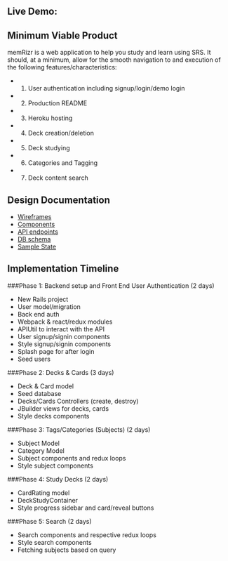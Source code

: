 ## Live Demo:

## Minimum Viable Product
memRizr is a web application to help you study and learn using SRS. It should, at a minimum, allow for the smooth navigation to and execution of the following features/characteristics:
* 1) User authentication including signup/login/demo login
* 2) Production README
* 3) Heroku hosting
* 4) Deck creation/deletion
* 5) Deck studying
* 6) Categories and Tagging
* 7) Deck content search

## Design Documentation
* [Wireframes](wireframes)
* [Components](component-hierarchy.md)
* [API endpoints](api-endpoints.md)
* [DB schema](schema.md)
* [Sample State](sample-state.md)


## Implementation Timeline
###Phase 1: Backend setup and Front End User Authentication (2 days)

* New Rails project
* User model/migration
* Back end auth
* Webpack & react/redux modules
* APIUtil to interact with the API
* User signup/signin components
* Style signup/signin components
* Splash page for after login
* Seed users

###Phase 2: Decks & Cards (3 days)
* Deck & Card model
* Seed database
* Decks/Cards Controllers (create, destroy)
* JBuilder views for decks, cards
* Style decks components

###Phase 3: Tags/Categories (Subjects) (2 days)
* Subject Model
* Category Model
* Subject components and redux loops
* Style subject components

###Phase 4: Study Decks (2 days)
* CardRating model
* DeckStudyContainer
* Style progress sidebar and card/reveal buttons

###Phase 5: Search (2 days)
* Search components and respective redux loops
* Style search components
* Fetching subjects based on query
